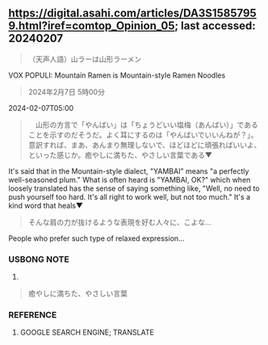 ## https://digital.asahi.com/articles/DA3S15857959.html?iref=comtop_Opinion_05; last accessed: 20240207

> （天声人語）山ラーは山形ラーメン

VOX POPULI: Mountain Ramen is Mountain-style Ramen Noodles

> 2024年2月7日 5時00分

2024-02-07T05:00

>　山形の方言で「やんばい」は「ちょうどいい塩梅（あんばい）」であることを示すのだそうだ。よく耳にするのは「やんばいでいいんねが？」。意訳すれば、まあ、あんまり無理しないで、ほどほどに頑張ればいいよ、といった感じか。癒やしに満ちた、やさしい言葉である▼

It's said that in the Mountain-style dialect, "YAMBAI" means "a perfectly well-seasoned plum." What is often heard is "YAMBAI, OK?" which when loosely translated has the sense of saying something like, "Well, no need to push yourself too hard. It's all right to work well, but not too much." It's a kind word that heals▼

> そんな肩の力が抜けるような表現を好む人々に、こよな…

People who prefer such type of relaxed expression...

### USBONG NOTE

1) 

> 癒やしに満ちた、やさしい言葉

### REFERENCE

1) GOOGLE SEARCH ENGINE; TRANSLATE